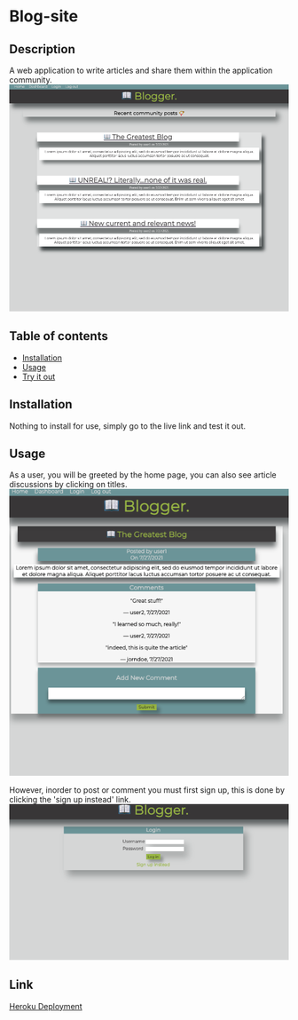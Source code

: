 # Blog-site

## Description
A web application to write articles and share them within the application community.
![alt text](images/home-page.png)
## Table of contents
* [Installation](#installation)
* [Usage](#usage)
* [Try it out](#link)
## Installation
Nothing to install for use, simply go to the live link and test it out.
## Usage
As a user, you will be greeted by the home page, you can also see article discussions by clicking on titles.
![alt text](images/comment.png)

However, inorder to post or comment you must first sign up, this is done by clicking the 'sign up instead' link.
![alt text](images/signin.png)

## Link
[Heroku Deployment](https://polar-oasis-25782.herokuapp.com/)
